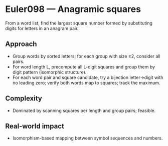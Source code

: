 # Euler098 — Anagramic squares

From a word list, find the largest square number formed by substituting digits for letters in an anagram pair.

## Approach

- Group words by sorted letters; for each group with size ≥2, consider all pairs.
- For word length L, precompute all L-digit squares and group them by digit pattern (isomorphic structure).
- For each word pair and square candidate, try a bijection letter→digit with no leading zero; verify both words map to squares; track the maximum.

## Complexity
- Dominated by scanning squares per length and group pairs; feasible.

## Real-world impact
- Isomorphism-based mapping between symbol sequences and numbers.
